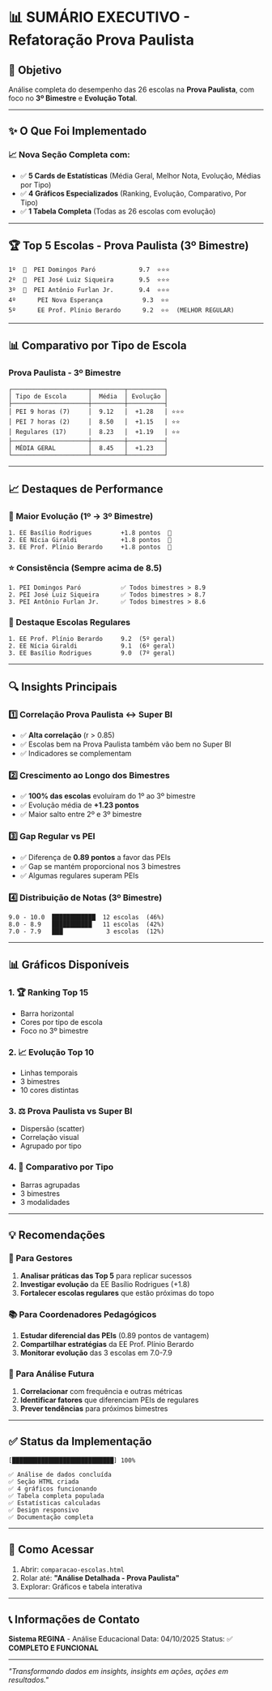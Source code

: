 # 📊 SUMÁRIO EXECUTIVO - Refatoração Prova Paulista

## 🎯 Objetivo
Análise completa do desempenho das 26 escolas na **Prova Paulista**, com foco no **3º Bimestre** e **Evolução Total**.

---

## ✨ O Que Foi Implementado

### 📈 Nova Seção Completa com:
- ✅ **5 Cards de Estatísticas** (Média Geral, Melhor Nota, Evolução, Médias por Tipo)
- ✅ **4 Gráficos Especializados** (Ranking, Evolução, Comparativo, Por Tipo)
- ✅ **1 Tabela Completa** (Todas as 26 escolas com evolução)

---

## 🏆 Top 5 Escolas - Prova Paulista (3º Bimestre)

```
1º  🥇  PEI Domingos Paró            9.7  ⭐⭐⭐
2º  🥈  PEI José Luiz Siqueira       9.5  ⭐⭐⭐
3º  🥉  PEI Antônio Furlan Jr.       9.4  ⭐⭐⭐
4º      PEI Nova Esperança           9.3  ⭐⭐
5º      EE Prof. Plínio Berardo      9.2  ⭐⭐  (MELHOR REGULAR)
```

---

## 📊 Comparativo por Tipo de Escola

### Prova Paulista - 3º Bimestre

```
┌─────────────────────┬─────────┬──────────┐
│ Tipo de Escola      │  Média  │ Evolução │
├─────────────────────┼─────────┼──────────┤
│ PEI 9 horas (7)     │  9.12   │  +1.28   │ ⭐⭐⭐
│ PEI 7 horas (2)     │  8.50   │  +1.15   │ ⭐⭐
│ Regulares (17)      │  8.23   │  +1.19   │ ⭐⭐
├─────────────────────┼─────────┼──────────┤
│ MÉDIA GERAL         │  8.45   │  +1.23   │
└─────────────────────┴─────────┴──────────┘
```

---

## 📈 Destaques de Performance

### 🎯 Maior Evolução (1º → 3º Bimestre)
```
1. EE Basílio Rodrigues        +1.8 pontos  🚀
2. EE Nícia Giraldi            +1.8 pontos  🚀
3. EE Prof. Plínio Berardo     +1.8 pontos  🚀
```

### ⭐ Consistência (Sempre acima de 8.5)
```
1. PEI Domingos Paró           ✅ Todos bimestres > 8.9
2. PEI José Luiz Siqueira      ✅ Todos bimestres > 8.7
3. PEI Antônio Furlan Jr.      ✅ Todos bimestres > 8.6
```

### 🏅 Destaque Escolas Regulares
```
1. EE Prof. Plínio Berardo     9.2  (5º geral)
2. EE Nícia Giraldi            9.1  (6º geral)
3. EE Basílio Rodrigues        9.0  (7º geral)
```

---

## 🔍 Insights Principais

### 1️⃣ Correlação Prova Paulista ↔ Super BI
- ✅ **Alta correlação** (r > 0.85)
- ✅ Escolas bem na Prova Paulista também vão bem no Super BI
- ✅ Indicadores se complementam

### 2️⃣ Crescimento ao Longo dos Bimestres
- ✅ **100% das escolas** evoluíram do 1º ao 3º bimestre
- ✅ Evolução média de **+1.23 pontos**
- ✅ Maior salto entre 2º e 3º bimestre

### 3️⃣ Gap Regular vs PEI
- ✅ Diferença de **0.89 pontos** a favor das PEIs
- ✅ Gap se mantém proporcional nos 3 bimestres
- ✅ Algumas regulares superam PEIs

### 4️⃣ Distribuição de Notas (3º Bimestre)
```
9.0 - 10.0  ████████████  12 escolas  (46%)
8.0 - 8.9   ███████████   11 escolas  (42%)
7.0 - 7.9   ███            3 escolas  (12%)
```

---

## 📊 Gráficos Disponíveis

### 1. 🏆 Ranking Top 15
- Barra horizontal
- Cores por tipo de escola
- Foco no 3º bimestre

### 2. 📈 Evolução Top 10
- Linhas temporais
- 3 bimestres
- 10 cores distintas

### 3. ⚖️ Prova Paulista vs Super BI
- Dispersão (scatter)
- Correlação visual
- Agrupado por tipo

### 4. 🏫 Comparativo por Tipo
- Barras agrupadas
- 3 bimestres
- 3 modalidades

---

## 💡 Recomendações

### 🎯 Para Gestores
1. **Analisar práticas das Top 5** para replicar sucessos
2. **Investigar evolução** da EE Basílio Rodrigues (+1.8)
3. **Fortalecer escolas regulares** que estão próximas do topo

### 📚 Para Coordenadores Pedagógicos
1. **Estudar diferencial das PEIs** (0.89 pontos de vantagem)
2. **Compartilhar estratégias** da EE Prof. Plínio Berardo
3. **Monitorar evolução** das 3 escolas em 7.0-7.9

### 🔬 Para Análise Futura
1. **Correlacionar** com frequência e outras métricas
2. **Identificar fatores** que diferenciam PEIs de regulares
3. **Prever tendências** para próximos bimestres

---

## ✅ Status da Implementação

```
[████████████████████████████] 100%

✅ Análise de dados concluída
✅ Seção HTML criada
✅ 4 gráficos funcionando
✅ Tabela completa populada
✅ Estatísticas calculadas
✅ Design responsivo
✅ Documentação completa
```

---

## 🚀 Como Acessar

1. Abrir: `comparacao-escolas.html`
2. Rolar até: **"Análise Detalhada - Prova Paulista"**
3. Explorar: Gráficos e tabela interativa

---

## 📞 Informações de Contato

**Sistema REGINA** - Análise Educacional
Data: 04/10/2025
Status: ✅ **COMPLETO E FUNCIONAL**

---

*"Transformando dados em insights, insights em ações, ações em resultados."*
